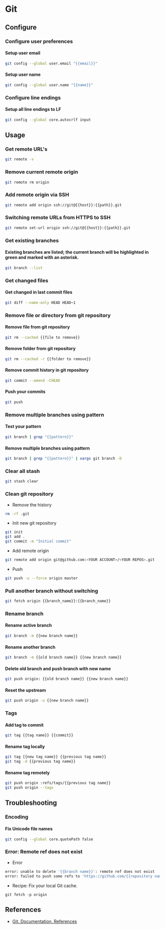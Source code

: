 # Git

## Configure

### Configure user preferences

#### Setup user email

```bash
git config --global user.email "{{email}}"
```

#### Setup user name

```bash
git config --global user.name "{{name}}"
```

### Configure line endings

#### Setup all line endings to LF

```bash
git config --global core.autocrlf input
```

## Usage

### Get remote URL's

```bash
git remote -v
```

### Remove current remote origin

```bash
git remote rm origin
```

### Add remote origin via SSH

```bash
git remote add origin ssh://git@{{host}}:{{path}}.git
```

### Switching remote URLs from HTTPS to SSH

```bash
git remote set-url origin ssh://git@{{host}}:{{path}}.git
```

### Get existing branches

#### Existing branches are listed; the current branch will be highlighted in green and marked with an asterisk.

```bash
git branch --list
```

### Get changed files

#### Get changed in last commit files

```bash
git diff --name-only HEAD HEAD~1
```

### Remove file or directory from git repository

#### Remove file from git repository

```bash
git rm --cached {{file to remove}}
```

#### Remove folder from git repository

```bash
git rm --cached -r {{folder to remove}}
```

#### Remove commit history in git repository

```bash
git commit --amend -CHEAD
```

#### Push your commits

```bash
git push
```

### Remove multiple branches using pattern

#### Test your pattern

```bash
git branch | grep "{{pattern}}"
```

#### Remove multiple branches using pattern

```bash
git branch | grep "{{pattern}}" | xargs git branch -D
```

### Clear all stash

```bash
git stash clear
```

### Clean git repository

- Remove the history

```bash
rm -rf .git
```

- Init new git repository

```bash
git init
git add .
git commit -m "Initial commit"
```

- Add remote origin

```bash
git remote add origin git@github.com:<YOUR ACCOUNT>/<YOUR REPOS>.git
```

- Push

```bash
git push -u --force origin master
```

### Pull another branch without switching

```bash
git fetch origin {{branch_name}}:{{branch_name}}
```

### Rename branch

#### Rename active branch

```bash
git branch -m {{new branch name}}
```

#### Rename another branch

```bash
git branch -m {{old branch name}} {{new branch name}}
```

#### Delete old branch and push branch with new name

```bash
git push origin: {{old branch name}} {{new branch name}}
```

#### Reset the upstream

```bash
git push origin -u {{new branch name}}
```

### Tags

#### Add tag to commit

```bash
git tag {{tag name}} {{commit}}
```

#### Rename tag locally

```bash
git tag {{new tag name}} {{previous tag name}}
git tag -d {{previous tag name}}
```

#### Rename tag remotely

```bash
git push origin :refs/tags/{{previous tag name}}
git push origin --tags
```

## Troubleshooting

### Encoding

#### Fix Unicode file names

```bash
git config --global core.quotePath false
```

### Error: Remote ref does not exist

- Error

```bash
error: unable to delete '{{branch name}}': remote ref does not exist
error: failed to push some refs to 'https://github.com/{{repository name}}.git'
```

- Recipe: Fix your local Git cache.

```
git fetch -p origin
```

## References

* [Git. Documentation. References](https://git-scm.com/docs)

